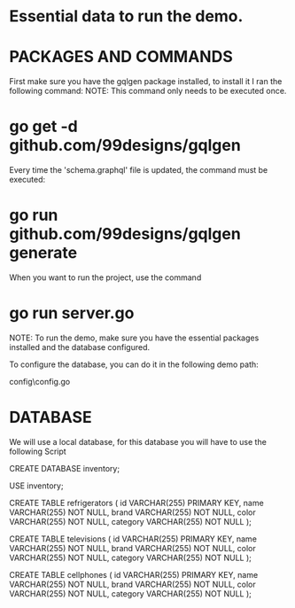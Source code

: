 # Essential data to run the demo.

# PACKAGES AND COMMANDS

First make sure you have the gqlgen package installed, to install it I ran the following command:
NOTE: This command only needs to be executed once.
# go get -d github.com/99designs/gqlgen

Every time the 'schema.graphql' file is updated, the command must be executed:
# go run github.com/99designs/gqlgen generate

When you want to run the project, use the command
# go run server.go


NOTE: To run the demo, make sure you have the essential packages installed and the database configured.

To configure the database, you can do it in the following demo path:

config\config.go


# DATABASE

We will use a local database, for this database you will have to use the following Script

CREATE DATABASE inventory;

USE inventory;

CREATE TABLE refrigerators (
    id VARCHAR(255) PRIMARY KEY,
    name VARCHAR(255) NOT NULL,
    brand VARCHAR(255) NOT NULL,
    color VARCHAR(255) NOT NULL,
    category VARCHAR(255) NOT NULL
);

CREATE TABLE televisions (
    id VARCHAR(255) PRIMARY KEY,
    name VARCHAR(255) NOT NULL,
    brand VARCHAR(255) NOT NULL,
    color VARCHAR(255) NOT NULL,
    category VARCHAR(255) NOT NULL
);

CREATE TABLE cellphones (
    id VARCHAR(255) PRIMARY KEY,
    name VARCHAR(255) NOT NULL,
    brand VARCHAR(255) NOT NULL,
    color VARCHAR(255) NOT NULL,
    category VARCHAR(255) NOT NULL
);
